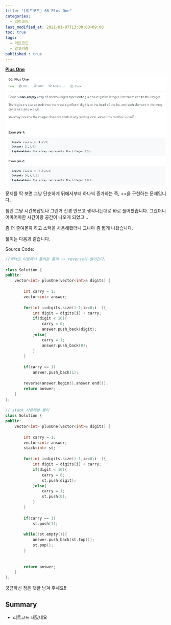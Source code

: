 ```yaml
---
title: "[리트코드] 66 Plus One"
categories: 
  - 리트코드
last_modified_at: 2021-01-07T13:00:00+09:00
toc: true
tags: 
  - 리트코드
  - 알고리즘
published : true
---
```



**[Plus One](https://leetcode.com/problems/plus-one/)**

![문제](/assets/images/리트코드/LeetCode_66.png)


문제를 딱 보면 그냥 단순하게 뒤에서부터 하나씩 증가하는 즉, ++을 구현하는 문제입니다. 

첨엔 그냥 시간복잡도나 그런거 신경 안쓰고 생각나는대로 바로 풀어봤습니다. 그랬더니 어마어마한 시간이랑 공간이 나오게 되었고...

좀 더 줄여볼까 하고 스택을 사용해봤더니 그나마 좀 짧게 나왔습니다. 


풀이는 다음과 같습니다. 

Source Code:
```cpp
//벡터만 이용해서 풀어본 풀이 -> reverse가 들어간다. 

class Solution {
public:
    vector<int> plusOne(vector<int>& digits) {
        
        int carry = 1;
        vector<int> answer; 
        
        for(int i=digits.size()-1;i>=0;i--){
            int digit = digits[i] + carry;
            if(digit < 10){
                carry = 0;
                answer.push_back(digit);
            }else{
                carry = 1;
                answer.push_back(0);
            }
        }
        
        if(carry == 1)
            answer.push_back(1);
        
        reverse(answer.begin(),answer.end());
        return answer;
    }
};

// stack 사용해본 풀이
class Solution {
public:
    vector<int> plusOne(vector<int>& digits) {
        
        int carry = 1;
        vector<int> answer; 
        stack<int> st;
        
        for(int i=digits.size()-1;i>=0;i--){
            int digit = digits[i] + carry;
            if(digit < 10){
                carry = 0;
                st.push(digit);
            }else{
                carry = 1;
                st.push(0);
            }
        }
        
        if(carry == 1)
            st.push(1);
        
        while(!st.empty()){
            answer.push_back(st.top());
            st.pop();
        }
        
        
        return answer;
    }
};

```

궁금하신 점은 댓글 남겨 주세요!! 

## Summary 
- 리트코드 재밌네요